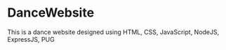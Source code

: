 # DanceWebsite
This is a dance website designed using HTML, CSS, JavaScript, NodeJS, ExpressJS, PUG
